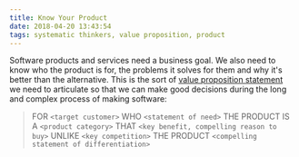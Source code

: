 ```yaml
---
title: Know Your Product
date: 2018-04-20 13:43:54
tags: systematic thinkers, value proposition, product
---
```


Software products and services need a business goal. We also need to know who the product is for, the problems it solves for them and why it's better than the alternative. This is the sort of [value proposition statement](https://www.youtube.com/watch?v=06mXzzd8Hhs&feature=youtu.be&t=35) we need to articulate so that we can make good decisions during the long and complex process of making software:

> FOR `<target customer>`
> WHO `<statement of need>`
> THE PRODUCT IS A `<product category>`
> THAT `<key benefit, compelling reason to buy>`
> UNLIKE `<key competition>`
> THE PRODUCT `<compelling statement of differentiation>`
